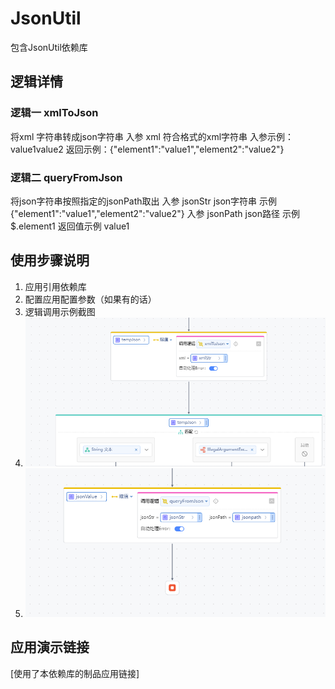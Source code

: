 # JsonUtil
包含JsonUtil依赖库

## 逻辑详情

### 逻辑一  xmlToJson

将xml 字符串转成json字符串
入参 xml 符合格式的xml字符串   入参示例：<root><element1>value1</element1><element2>value2</element2></root>
返回示例：{"element1":"value1","element2":"value2"}

### 逻辑二 queryFromJson

 将json字符串按照指定的jsonPath取出
入参 jsonStr  json字符串 示例 {"element1":"value1","element2":"value2"}
入参 jsonPath json路径  示例 $.element1
 返回值示例  value1


## 使用步骤说明

1.  应用引用依赖库
2.  配置应用配置参数（如果有的话）
3.  逻辑调用示例截图
4.  ![img.png](img.png)
5. ![img_1.png](img_1.png)

## 应用演示链接
[使用了本依赖库的制品应用链接]
